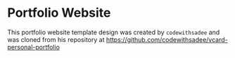 # Portfolio Website

This portfolio website template design was created by `codewithsadee` and was cloned from his repository at https://github.com/codewithsadee/vcard-personal-portfolio